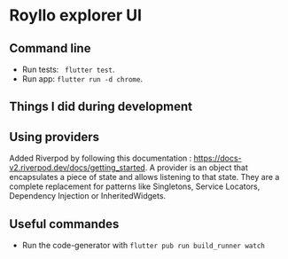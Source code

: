 # Royllo explorer UI

## Command line

- Run tests: ` flutter test`.
- Run app: `flutter run -d chrome`.

## Things I did during development

## Using providers

Added Riverpod by following this documentation : https://docs-v2.riverpod.dev/docs/getting_started.
A provider is an object that encapsulates a piece of state and allows listening to that state. They are a complete
replacement for patterns like Singletons, Service Locators, Dependency Injection or InheritedWidgets.



## Useful commandes

- Run the code-generator with `flutter pub run build_runner watch`